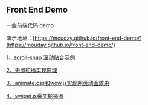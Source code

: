 ## Front End Demo

一些前端代码 demo

演示地址：[https://mouday.github.io/front-end-demo/](https://mouday.github.io/front-end-demo/)

[1、scroll-snap 滚动贴合示例](scroll-snap.html)

[2、无缝轮播实现原理](swiper.html)

[3、animate.css和wow.js实现网页动画效果](animate-wow.html)

[4、swiper.js叠加轮播图](swiper.js.html)
